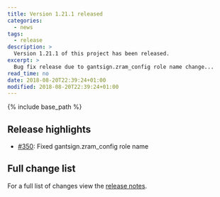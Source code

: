 ```yaml
---
title: Version 1.21.1 released
categories:
  - news
tags:
  - release
description: >
  Version 1.21.1 of this project has been released.
excerpt: >
  Bug fix release due to gantsign.zram_config role name change...
read_time: no
date: 2018-08-20T22:39:24+01:00
modified: 2018-08-20T22:39:24+01:00
---
```


{% include base_path %}

## Release highlights

* [#350](https://github.com/gantsign/development-environment/pull/350):
  Fixed gantsign.zram_config role name

## Full change list

For a full list of changes view the
[release notes](https://github.com/gantsign/development-environment/releases/tag/1.21.1).
